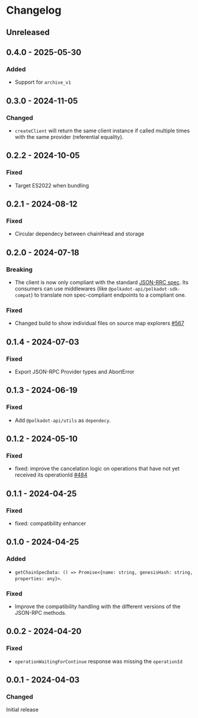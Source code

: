 # Changelog

## Unreleased

## 0.4.0 - 2025-05-30

### Added

- Support for `archive_v1`

## 0.3.0 - 2024-11-05

### Changed

- `createClient` will return the same client instance if called multiple times with the same provider (referential equality).

## 0.2.2 - 2024-10-05

### Fixed

- Target ES2022 when bundling

## 0.2.1 - 2024-08-12

### Fixed

- Circular dependecy between chainHead and storage

## 0.2.0 - 2024-07-18

### Breaking

- The client is now only compliant with the standard [JSON-RRC spec](https://paritytech.github.io/json-rpc-interface-spec/). Its consumers can use middlewares (like `@polkadot-api/polkadot-sdk-compat`) to translate non spec-compliant endpoints to a compliant one.

### Fixed

- Changed build to show individual files on source map explorers [#567](https://github.com/polkadot-api/polkadot-api/pull/567)

## 0.1.4 - 2024-07-03

### Fixed

- Export JSON-RPC Provider types and AbortError

## 0.1.3 - 2024-06-19

### Fixed

- Add `@polkadot-api/utils` as `dependecy`.

## 0.1.2 - 2024-05-10

### Fixed

- fixed: improve the cancelation logic on operations that have not yet received its operationId [#484](https://github.com/polkadot-api/polkadot-api/pull/484)

## 0.1.1 - 2024-04-25

### Fixed

- fixed: compatibility enhancer

## 0.1.0 - 2024-04-25

### Added

- `getChainSpecData: () => Promise<{name: string, genesisHash: string, properties: any}>`.

### Fixed

- Improve the compatibility handling with the different versions of the JSON-RPC methods.

## 0.0.2 - 2024-04-20

### Fixed

- `operationWaitingForContinue` response was missing the `operationId`

## 0.0.1 - 2024-04-03

### Changed

Initial release
